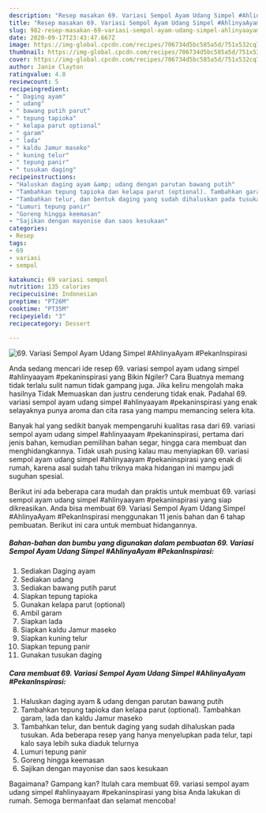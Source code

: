 ```yaml
---
description: "Resep masakan 69. Variasi Sempol Ayam Udang Simpel #AhlinyaAyam #PekanInspirasi | Resep Membuat 69. Variasi Sempol Ayam Udang Simpel #AhlinyaAyam #PekanInspirasi Yang Enak Banget"
title: "Resep masakan 69. Variasi Sempol Ayam Udang Simpel #AhlinyaAyam #PekanInspirasi | Resep Membuat 69. Variasi Sempol Ayam Udang Simpel #AhlinyaAyam #PekanInspirasi Yang Enak Banget"
slug: 982-resep-masakan-69-variasi-sempol-ayam-udang-simpel-ahlinyaayam-pekaninspirasi-resep-membuat-69-variasi-sempol-ayam-udang-simpel-ahlinyaayam-pekaninspirasi-yang-enak-banget
date: 2020-09-17T23:43:47.667Z
image: https://img-global.cpcdn.com/recipes/706734d5bc585a5d/751x532cq70/69-variasi-sempol-ayam-udang-simpel-ahlinyaayam-pekaninspirasi-foto-resep-utama.jpg
thumbnail: https://img-global.cpcdn.com/recipes/706734d5bc585a5d/751x532cq70/69-variasi-sempol-ayam-udang-simpel-ahlinyaayam-pekaninspirasi-foto-resep-utama.jpg
cover: https://img-global.cpcdn.com/recipes/706734d5bc585a5d/751x532cq70/69-variasi-sempol-ayam-udang-simpel-ahlinyaayam-pekaninspirasi-foto-resep-utama.jpg
author: Janie Clayton
ratingvalue: 4.8
reviewcount: 5
recipeingredient:
- " Daging ayam"
- " udang"
- " bawang putih parut"
- " tepung tapioka"
- " kelapa parut optional"
- " garam"
- " lada"
- " kaldu Jamur maseko"
- " kuning telur"
- " tepung panir"
- " tusukan daging"
recipeinstructions:
- "Haluskan daging ayam &amp; udang dengan parutan bawang putih"
- "Tambahkan tepung tapioka dan kelapa parut (optional). Tambahkan garam, lada dan kaldu Jamur maseko"
- "Tambahkan telur, dan bentuk daging yang sudah dihaluskan pada tusukan. Ada beberapa resep yang hanya menyelupkan pada telur, tapi kalo saya lebih suka diaduk telurnya"
- "Lumuri tepung panir"
- "Goreng hingga keemasan"
- "Sajikan dengan mayonise dan saos kesukaan"
categories:
- Resep
tags:
- 69
- variasi
- sempol

katakunci: 69 variasi sempol 
nutrition: 135 calories
recipecuisine: Indonesian
preptime: "PT26M"
cooktime: "PT35M"
recipeyield: "3"
recipecategory: Dessert

---
```



![69. Variasi Sempol Ayam Udang Simpel #AhlinyaAyam #PekanInspirasi](https://img-global.cpcdn.com/recipes/706734d5bc585a5d/751x532cq70/69-variasi-sempol-ayam-udang-simpel-ahlinyaayam-pekaninspirasi-foto-resep-utama.jpg)

Anda sedang mencari ide resep 69. variasi sempol ayam udang simpel #ahlinyaayam #pekaninspirasi yang Bikin Ngiler? Cara Buatnya memang tidak terlalu sulit namun tidak gampang juga. Jika keliru mengolah maka hasilnya Tidak Memuaskan dan justru cenderung tidak enak. Padahal 69. variasi sempol ayam udang simpel #ahlinyaayam #pekaninspirasi yang enak selayaknya punya aroma dan cita rasa yang mampu memancing selera kita.

Banyak hal yang sedikit banyak mempengaruhi kualitas rasa dari 69. variasi sempol ayam udang simpel #ahlinyaayam #pekaninspirasi, pertama dari jenis bahan, kemudian pemilihan bahan segar, hingga cara membuat dan menghidangkannya. Tidak usah pusing kalau mau menyiapkan 69. variasi sempol ayam udang simpel #ahlinyaayam #pekaninspirasi yang enak di rumah, karena asal sudah tahu triknya maka hidangan ini mampu jadi suguhan spesial.




Berikut ini ada beberapa cara mudah dan praktis untuk membuat 69. variasi sempol ayam udang simpel #ahlinyaayam #pekaninspirasi yang siap dikreasikan. Anda bisa membuat 69. Variasi Sempol Ayam Udang Simpel #AhlinyaAyam #PekanInspirasi menggunakan 11 jenis bahan dan 6 tahap pembuatan. Berikut ini cara untuk membuat hidangannya.

<!--inarticleads1-->

##### Bahan-bahan dan bumbu yang digunakan dalam pembuatan 69. Variasi Sempol Ayam Udang Simpel #AhlinyaAyam #PekanInspirasi:

1. Sediakan  Daging ayam
1. Sediakan  udang
1. Sediakan  bawang putih parut
1. Siapkan  tepung tapioka
1. Gunakan  kelapa parut (optional)
1. Ambil  garam
1. Siapkan  lada
1. Siapkan  kaldu Jamur maseko
1. Siapkan  kuning telur
1. Siapkan  tepung panir
1. Gunakan  tusukan daging




<!--inarticleads2-->

##### Cara membuat 69. Variasi Sempol Ayam Udang Simpel #AhlinyaAyam #PekanInspirasi:

1. Haluskan daging ayam &amp; udang dengan parutan bawang putih
1. Tambahkan tepung tapioka dan kelapa parut (optional). Tambahkan garam, lada dan kaldu Jamur maseko
1. Tambahkan telur, dan bentuk daging yang sudah dihaluskan pada tusukan. Ada beberapa resep yang hanya menyelupkan pada telur, tapi kalo saya lebih suka diaduk telurnya
1. Lumuri tepung panir
1. Goreng hingga keemasan
1. Sajikan dengan mayonise dan saos kesukaan




Bagaimana? Gampang kan? Itulah cara membuat 69. variasi sempol ayam udang simpel #ahlinyaayam #pekaninspirasi yang bisa Anda lakukan di rumah. Semoga bermanfaat dan selamat mencoba!
